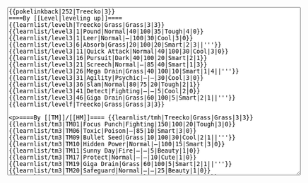 </p><textarea readonly="" accesskey="," id="wpTextbox1" cols="80" rows="25" style="" class="mw-editfont-monospace" lang="en" dir="ltr" name="wpTextbox1">{{pokelinkback|252|Treecko|3}}
====By [[Level|leveling up]]====
{{learnlist/levelh|Treecko|Grass|Grass|3|3}}
{{learnlist/level3|1|Pound|Normal|40|100|35|Tough|4|0}}
{{learnlist/level3|1|Leer|Normal|—|100|30|Cool|3|0}}
{{learnlist/level3|6|Absorb|Grass|20|100|20|Smart|2|3||'''}}
{{learnlist/level3|11|Quick Attack|Normal|40|100|30|Cool|3|0}}
{{learnlist/level3|16|Pursuit|Dark|40|100|20|Smart|2|1}}
{{learnlist/level3|21|Screech|Normal|—|85|40|Smart|1|3}}
{{learnlist/level3|26|Mega Drain|Grass|40|100|10|Smart|1|4||'''}}
{{learnlist/level3|31|Agility|Psychic|—|—|30|Cool|3|0}}
{{learnlist/level3|36|Slam|Normal|80|75|20|Tough|2|1}}
{{learnlist/level3|41|Detect|Fighting|—|—|5|Cool|2|0}}
{{learnlist/level3|46|Giga Drain|Grass|60|100|5|Smart|2|1||'''}}
{{learnlist/levelf|Treecko|Grass|Grass|3|3}}

====By [[TM]]/[[HM]]====
{{learnlist/tmh|Treecko|Grass|Grass|3|3}}
{{learnlist/tm3|TM01|Focus Punch|Fighting|150|100|20|Tough|3|0}}
{{learnlist/tm3|TM06|Toxic|Poison|—|85|10|Smart|3|0}}
{{learnlist/tm3|TM09|Bullet Seed|Grass|10|100|30|Cool|2|1||'''}}
{{learnlist/tm3|TM10|Hidden Power|Normal|—|100|15|Smart|3|0}}
{{learnlist/tm3|TM11|Sunny Day|Fire|—|—|5|Beauty|1|0}}
{{learnlist/tm3|TM17|Protect|Normal|—|—|10|Cute|1|0}}
{{learnlist/tm3|TM19|Giga Drain|Grass|60|100|5|Smart|2|1||'''}}
{{learnlist/tm3|TM20|Safeguard|Normal|—|—|25|Beauty|1|0}}
{{learnlist/tm3|TM21|Frustration|Normal|—|100|20|Cute|1|0}}
{{learnlist/tm3|TM22|SolarBeam|Grass|120|100|10|Cool|4|0||'''}}
{{learnlist/tm3|TM23|Iron Tail|Steel|100|75|15|Cool|1|4}}
{{learnlist/tm3|TM27|Return|Normal|—|100|20|Cute|1|0}}
{{learnlist/tm3|TM28|Dig|Ground|60|100|10|Smart|1|0}}
{{learnlist/tm3|TM31|Brick Break|Fighting|75|100|15|Cool|1|4}}
{{learnlist/tm3|TM32|Double Team|Normal|—|—|15|Cool|2|0}}
{{learnlist/tm3|TM39|Rock Tomb|Rock|50|80|10|Smart|3|0}}
{{learnlist/tm3|TM40|Aerial Ace|Flying|60|—|20|Cool|2|0}}
{{learnlist/tm3|TM42|Facade|Normal|70|100|20|Cute|2|0}}
{{learnlist/tm3|TM43|Secret Power|Normal|70|100|20|Smart|1|0}}
{{learnlist/tm3|TM44|Rest|Psychic|—|—|10|Cute|2|0}}
{{learnlist/tm3|TM45|Attract|Normal|—|100|15|Cute|2|0}}
{{learnlist/tm3|HM01|Cut|Normal|50|95|30|Cool|2|1}}
{{learnlist/tm3|HM04|Strength|Normal|80|100|15|Tough|2|1}}
{{learnlist/tm3|HM05|Flash|Normal|—|70|20|Beauty|3|0}}
{{learnlist/tm3|HM06|Rock Smash|Fighting|20|100|15|Tough|1|0}}
{{learnlist/tmf|Treecko|Grass|Grass|3|3}}

====By {{pkmn|breeding}}====
{{learnlist/breedh|Treecko|Grass|Grass|3|3}}
{{learnlist/breed3|{{MSP/3|246|Larvitar}}{{MSP/3|247|Pupitar}}{{MSP/3|248|Tyranitar}}{{MSP/3|336|Seviper}}{{MSP/3|371|Bagon}}{{MSP/3|372|Shelgon}}&lt;br>{{MSP/3|373|Salamence}}|Crunch|Dark|80|100|15|Tough|1|4}}
{{learnlist/breed3|{{MSP/3|111|Rhyhorn}}{{MSP/3|112|Rhydon}}|Crush Claw|Normal|75|95|10|Cool|1|4|*}}
{{learnlist/breed3|{{MSP/3|334|Altaria}}{{MSP/3|371|Bagon}}{{MSP/3|372|Shelgon}}{{MSP/3|373|Salamence}}|DragonBreath|Dragon|60|100|20|Cool|1|3}}
{{learnlist/breed3|{{MSP/3|258|Mudkip}}{{MSP/3|259|Marshtomp}}{{MSP/3|260|Swampert}}|Endeavor|Normal|—|100|5|Tough|2|0}}
{{learnlist/breed3|{{MSP/3|001|Bulbasaur}}{{MSP/3|002|Ivysaur}}{{MSP/3|003|Venusaur}}|Leech Seed|Grass|—|90|10|Smart|2|2}}
{{learnlist/breed3|{{MSP/3|258|Mudkip}}{{MSP/3|259|Marshtomp}}{{MSP/3|260|Swampert}}|Mud Sport|Ground|—|—|15|Cute|4|0}}
{{learnlist/breedf|Treecko|Grass|Grass|3|3}}

====By [[Move Tutor|tutoring]]====
{{learnlist/tutorh|Treecko|Grass|Grass|3|3}}
{{learnlist/tutor3|Body Slam|Normal|85|100|15|Tough|1|4|||yes|yes|yes}}
{{learnlist/tutor3|Counter|Fighting|—|100|20|Tough|2|0|||yes|yes|no}}
{{learnlist/tutor3|Double-Edge|Normal|120|100|15|Tough|6|0|||yes|yes|yes}}
{{learnlist/tutor3|DynamicPunch|Fighting|100|50|5|Cool|2|1|||no|yes|no}}
{{learnlist/tutor3|Endure|Normal|—|—|10|Tough|2|0|||no|yes|no}}
{{learnlist/tutor3|Fury Cutter|Bug|10|95|20|Cool|3|0|||no|yes|no}}
{{learnlist/tutor3|Mega Kick|Normal|120|75|5|Cool|4|0|||yes|yes|no}}
{{learnlist/tutor3|Mega Punch|Normal|80|85|20|Tough|4|0|||yes|yes|no}}
{{learnlist/tutor3|Mimic|Normal|—|—|10|Cute|1|0|||yes|yes|yes}}
{{learnlist/tutor3|Mud-Slap|Ground|20|100|10|Cute|2|1|||no|yes|no}}
{{learnlist/tutor3|Seismic Toss|Fighting|—|100|20|Tough|2|1|||yes|yes|yes}}
{{learnlist/tutor3|Sleep Talk|Normal|—|—|10|Cute|3|0|||no|yes|no}}
{{learnlist/tutor3|Snore|Normal|40|100|15|Cute|4|0|||no|yes|no}}
{{learnlist/tutor3|Substitute|Normal|—|—|10|Smart|2|0|||yes|yes|yes}}
{{learnlist/tutor3|Swagger|Normal|—|90|15|Cute|2|0|||no|yes|yes}}
{{learnlist/tutor3|Swift|Normal|60|—|20|Cool|2|0|||no|yes|no}}
{{learnlist/tutor3|Swords Dance|Normal|—|—|30|Beauty|1|0|||yes|yes|no}}
{{learnlist/tutor3|ThunderPunch|Electric|75|100|15|Cool|4|0|||no|yes|no}}
{{learnlist/tutorf|Treecko|Grass|Grass|3|3}}

[[it:Mudkip/Mosse apprese in terza generazione]]
[[zh:木守宫/第三世代招式表]]
